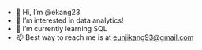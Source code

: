 - 👋 Hi, I’m @ekang23
- 👀 I’m interested in data analytics!
- 🌱 I’m currently learning SQL
- 📫 Best way to reach me is at eunjikang93@gmail.com

<!---
ekang23/ekang23 is a ✨ special ✨ repository because its `README.md` (this file) appears on your GitHub profile.
You can click the Preview link to take a look at your changes.
--->
